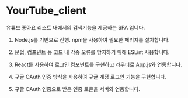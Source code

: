 # YourTube_client

유튜브 좋아요 리스트 내에서의 검색기능을 제공하는 SPA 입니다.

1. Node.js를 기반으로 진행. npm을 사용하여 필요한 패키지를 설치합니다.

2. 문법, 컴포넌트 등 코드 내 각종 오류를 방지하기 위해 ESLint 사용합니다. 

3. React를 사용하여 로그인 컴포넌트를 구현하고 라우터로 App.js와 연동합니다.

4. 구글 OAuth 인증 방식을 사용하여 구글 계정 로그인 기능을 구현합니다.

5. 구글 OAuth 인증으로 받은 인증 토큰을 서버와 연동합니다.










